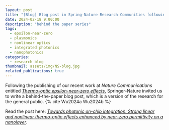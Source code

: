 ```yaml
---
layout: post
title: "[Blog] Blog post in Spring-Nature Research Communities following publication in Nature Communications"
date: 2024-02-18 9:00:00
description: "behind the paper series"
tags: 
  - epsilon-near-zero
  - plasmonics
  - nonlinear optics
  - integrated photonics
  - nanophotonics
categories: 
  - research blog
thumbnail: assets/img/NS-blog.jpg
related_publications: true
---
```


Following the publishing of our recent work at *Nature Communications* entitled [*Thermo-optic epsilon-near-zero effects*](https://www.nature.com/articles/s41467-024-45054-z), Springer-Nature invited us to write a behind-the-paper blog post, which is a version of the research for the general public. {% cite Wu2024a Wu2024b %}

Read the post here: [*Towards photonic on-chip integration: Strong linear and nonlinear thermo-optic effects enhanced by near-zero permittivity on a nanolayer*](https://communities.springernature.com/posts/towards-photonic-on-chip-integration-strong-linear-and-nonlinear-thermo-optic-effects-enhanced-by-near-zero-permittivity-on-a-nanolayer).